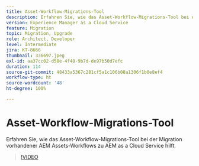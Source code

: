 ```yaml
---
title: Asset-Workflow-Migrations-Tool
description: Erfahren Sie, wie das Asset-Workflow-Migrations-Tool bei der Migration vorhandener AEM Assets-Workflows zu AEM as a Cloud Service hilft.
version: Experience Manager as a Cloud Service
feature: Migration
topic: Migration, Upgrade
role: Architect, Developer
level: Intermediate
jira: KT-8666
thumbnail: 336697.jpeg
exl-id: aa37cc02-d58e-4f40-9b7d-de97b50d7efc
duration: 114
source-git-commit: 48433a5367c281cf5a1c106b08a1306f1b0e8ef4
workflow-type: ht
source-wordcount: '48'
ht-degree: 100%

---
```


# Asset-Workflow-Migrations-Tool

Erfahren Sie, wie das Asset-Workflow-Migrations-Tool bei der Migration vorhandener AEM Assets-Workflows zu AEM as a Cloud Service hilft.

>[!VIDEO](https://video.tv.adobe.com/v/336697?quality=12&learn=on)
